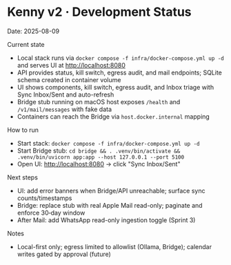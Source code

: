 # Kenny v2 · Development Status

Date: 2025-08-09

Current state

- Local stack runs via `docker compose -f infra/docker-compose.yml up -d` and serves UI at <http://localhost:8080>
- API provides status, kill switch, egress audit, and mail endpoints; SQLite schema created in container volume
- UI shows components, kill switch, egress audit, and Inbox triage with Sync Inbox/Sent and auto-refresh
- Bridge stub running on macOS host exposes `/health` and `/v1/mail/messages` with fake data
- Containers can reach the Bridge via `host.docker.internal` mapping

How to run

- Start stack: `docker compose -f infra/docker-compose.yml up -d`
- Start Bridge stub: `cd bridge && . .venv/bin/activate && .venv/bin/uvicorn app:app --host 127.0.0.1 --port 5100`
- Open UI: <http://localhost:8080> → click "Sync Inbox/Sent"

Next steps

- UI: add error banners when Bridge/API unreachable; surface sync counts/timestamps
- Bridge: replace stub with real Apple Mail read-only; paginate and enforce 30‑day window
- After Mail: add WhatsApp read-only ingestion toggle (Sprint 3)

Notes

- Local-first only; egress limited to allowlist (Ollama, Bridge); calendar writes gated by approval (future)
